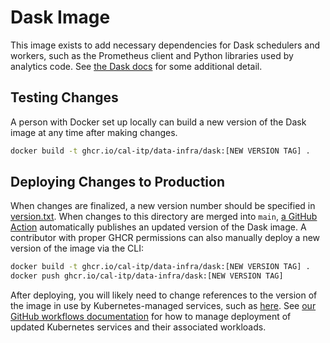 # Dask Image

This image exists to add necessary dependencies for Dask schedulers
and workers, such as the Prometheus client and Python libraries
used by analytics code. See [the Dask docs](https://docs.dask.org/en/stable/how-to/manage-environments.html)
for some additional detail.

## Testing Changes

A person with Docker set up locally can build a new version of the Dask image at any time after making changes.

```bash
docker build -t ghcr.io/cal-itp/data-infra/dask:[NEW VERSION TAG] .
```

## Deploying Changes to Production

When changes are finalized, a new version number should be specified in [version.txt](./version.txt). When changes to this directory are merged into `main`, [a GitHub Action](../../.github/workflows/build-dask-image.yml) automatically publishes an updated version of the Dask image. A contributor with proper GHCR permissions can also manually deploy a new version of the image via the CLI:

```bash
docker build -t ghcr.io/cal-itp/data-infra/dask:[NEW VERSION TAG] .
docker push ghcr.io/cal-itp/data-infra/dask:[NEW VERSION TAG]
```

After deploying, you will likely need to change references to the version of the image in use by Kubernetes-managed services, such as [here](../../kubernetes/apps/charts/dask/values.yaml). See [our GitHub workflows documentation](../../kubernetes/README.md#gitops) for how to manage deployment of updated Kubernetes services and their associated workloads.

